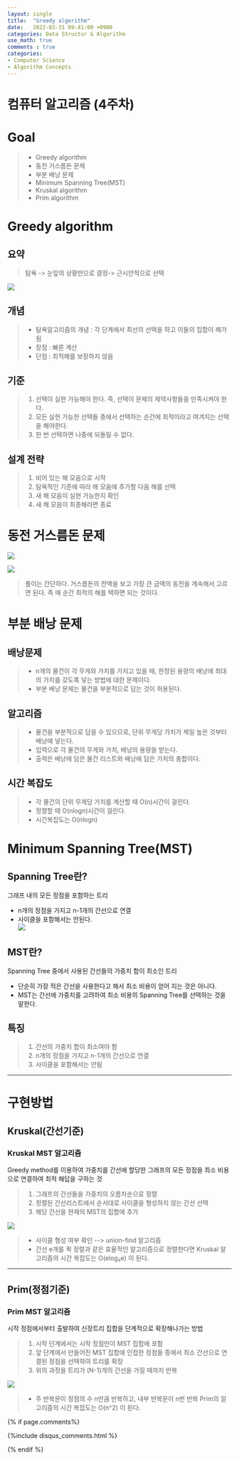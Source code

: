 ```yaml
---
layout: single 
title:  "Greedy algorithm" 
date:   2022-03-31 09:41:00 +0900  
categories: Data Structur & Algorithm
use_math: true  
comments : true  
categories: 
- Computer Science
- Algorithm Concepts
---  
```



# 컴퓨터 알고리즘 (4주차)

# Goal 
> * Greedy algorithm
> * 동전 거스름돈 문제
> * 부분 배낭 문제
> * Minimum Spanning Tree(MST)
> * Kruskal algorithm
> * Prim algorithm

# Greedy algorithm 

## 요약
> 탐욕 -> 눈앞의 상황만으로 결정-> 근시안적으로 선택  

![](https://img1.daumcdn.net/thumb/R1280x0/?scode=mtistory2&fname=https%3A%2F%2Fblog.kakaocdn.net%2Fdn%2FsjDXK%2Fbtq91NZOlOt%2FdNKginLsmuLunBLgcCaeLk%2Fimg.png)
## 개념
> *  탐욕알고리즘의 개념 : 각 단계에서 최선의 선택을 하고 이들의 집합이 해가 됨  
> * 장점 : 빠른 계산  
> * 단점 : 최적해를 보장하지 않음  

## 기준
> 1. 선택이 실현 가능해야 한다. 즉, 선택이 문제의 제약사항들을 만족시켜야 한다.
> 2. 모든 실현 가능한 선택들 중에서 선택하는 순간에 최적이라고 여겨지는 선택을 해야한다.
> 3. 한 번 선택하면 나중에 되돌릴 수 없다.  

## 설계 전략  
> 1. 비어 있는 해 모음으로 시작
> 2. 탐욕적인 기준에 따라 해 모음에 추가할 다음 해를 선택
> 3. 새 해 모음이 실현 가능한지 확인 
> 4. 새 해 모음이 최종해라면 종료  

# 동전 거스름돈 문제  

![](https://img1.daumcdn.net/thumb/R1280x0/?scode=mtistory2&fname=https%3A%2F%2Fblog.kakaocdn.net%2Fdn%2FdeAQUb%2Fbtq98u5kDiE%2FwujcPRSmaYGZbfB7Yq2fnk%2Fimg.png) 

![](https://img1.daumcdn.net/thumb/R1280x0/?scode=mtistory2&fname=https%3A%2F%2Fblog.kakaocdn.net%2Fdn%2Flx8y2%2Fbtq9ZqXR7Yx%2FIhKKN5q0KsLPOh76EakRSk%2Fimg.png)

> 풀이는 간단하다. 거스름돈의 잔액을 보고 가장 큰 금액의 동전을 계속해서 고르면 된다. 즉 매 순간 최적의 해를 택하면 되는 것이다.  

# 부분 배낭 문제  

## 배낭문제  
> * n개의 물건이 각 무게와 가치를 가지고 있을 때, 한정된 용량의 배낭에 최대의 가치를 갖도록 넣는 방법에 대한 문제이다.  
> * 부분 배낭 문제는 물건을 부분적으로 담는 것이 허용된다.  

## 알고리즘  
> * 물건을 부분적으로 담을 수 있으므로, 단위 무게당 가치가 제일 높은 것부터 배낭에 넣는다.  
> * 입력으로 각 물건의 무게와 가치, 배낭의 용량을 받는다.  
> * 출력은 배낭에 담은 물건 리스트와 배낭에 담은 가치의 총합이다.  

## 시간 복잡도
> * 각 물건의 단위 무게당 가치를 계산할 때 O(n)시간이 걸린다.
> * 정렬할 때 O(nlogn)시간이 걸린다.
> * 시간복잡도는 O(nlogn) 

# Minimum Spanning Tree(MST)
## Spanning Tree란?  
그래프 내의 모든 정점을 포함하는 트리  
* n개의 정점을 가지고 n-1개의 간선으로 연결  
* 사이클을 포함해서는 안된다.  
![](https://gmlwjd9405.github.io/images/algorithm-mst/spanning-tree.png)


## MST란?  
Spanning Tree 중에서 사용된 간선들의 가중치 합이 최소인 트리  
* 단순히 가장 적은 간선을 사용한다고 해서 최소 비용이 얻어 지는 것은 아니다.  
*  MST는 간선에 가중치를 고려하여 최소 비용의 Spanning Tree를 선택하는 것을 말한다.  

## 특징 
> 1. 간선의 가중치 합이 최소여야 함  
> 2. n개의 정점을 가지고 n-1개의 간선으로 연결  
> 3. 사이클을 포함해서는 안됨 

---  



# 구현방법 

## Kruskal(간선기준)

### Kruskal MST 알고리즘  
Greedy method를 이용하여 가중치를 간선에 할당한 그래프의 모든 정점을 최소 비용으로 연결하여 최적 해답을 구하는 것  
> 1. 그래프의 간선들을 가중치의 오름차순으로 정렬  
> 2. 정렬된 간선리스트에서 순서대로 사이클을 형성하지 않는 간선 선택  
> 3. 해당 간선을 현재의 MST의 집합에 추가  


![](https://gmlwjd9405.github.io/images/algorithm-mst/kruskal-example2.png)

> * 사이클 형성 여부 확인 --> union-find 알고리즘
> * 간선 e개를 퀵 정렬과 같은 효율적인 알고리즘으로 정렬한다면
Kruskal 알고리즘의 시간 복잡도는 O(elog₂e) 이 된다.

---  

## Prim(정점기준)

### Prim MST 알고리즘
시작 정점에서부터 출발하여 신장트리 집합을 단계적으로 확장해나가는 방법  

> 1. 시작 단계에서는 시작 정점만이 MST 집합에 포함
> 2. 앞 단계에서 만들어진 MST 집합에 인접한 정점들 중에서 최소 간선으로 연결된 정점을 선택하여 트리를 확장
> 3. 위의 과정을 트리가 (N-1)개의 간선을 가질 때까지 반복   

![](https://gmlwjd9405.github.io/images/algorithm-mst/prim-example.png)

> * 주 반복문이 정점의 수 n만큼 반복하고, 내부 반복문이 n번 반복
Prim의 알고리즘의 시간 복잡도는 O(n^2) 이 된다.  


{% if page.comments%}

{%include disqus_comments.html %}

{% endif %}  





